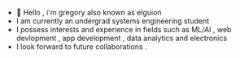 - 👋 Hello , i'm gregory also known as elguion
-   I am currently an undergrad systems engineering student
-  I possess interests and experience in fields such as ML/AI , web devlopment , app development , data analytics and electronics
-  I look forward to future collaborations .

<!---
elguion/elguion is a ✨ special ✨ repository because its `README.md` (this file) appears on your GitHub profile.
You can click the Preview link to take a look at your changes.
--->
